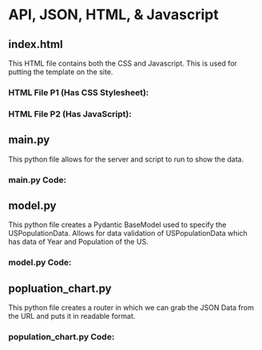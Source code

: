 # API, JSON, HTML, & Javascript

## index.html
This HTML file contains both the CSS and Javascript. This is used for putting the template on the site.

### HTML File P1 (Has CSS Stylesheet):

### HTML File P2 (Has JavaScript):

## main.py
This python file allows for the server and script to run to show the data.

### main.py Code:


## model.py
This python file creates a Pydantic BaseModel used to specify the USPopulationData.
Allows for data validation of USPopulationData which has data of Year and Population of the US.

### model.py Code:



## popluation_chart.py
This python file creates a router in which we can grab the JSON Data from the URL and puts it in readable format.

### population_chart.py Code: